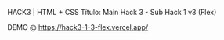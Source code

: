 HACK3 | HTML + CSS Título: Main Hack 3 - Sub Hack 1 v3 (Flex)

DEMO @ https://hack3-1-3-flex.vercel.app/

